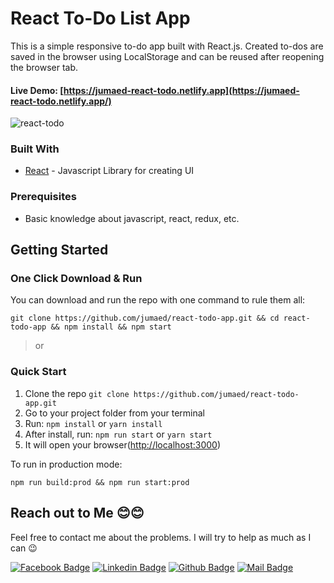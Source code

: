 # React To-Do List App

This is a simple responsive to-do app built with React.js. Created to-dos are saved in the browser using LocalStorage and can be reused after reopening the browser tab.

#### Live Demo:  [https://jumaed-react-todo.netlify.app](https://jumaed-react-todo.netlify.app/)



![react-todo](https://i.ibb.co/K56rGrK/to-do-list.png)



### Built With

- [React](https://reactjs.org/) - Javascript Library for creating UI

### Prerequisites

- Basic knowledge about javascript, react, redux, etc.



## Getting Started

### One Click Download & Run

You can download and run the repo with one command to rule them all:

```
git clone https://github.com/jumaed/react-todo-app.git && cd react-todo-app && npm install && npm start
```

> or

### Quick Start

1. Clone the repo `git clone https://github.com/jumaed/react-todo-app.git`
2. Go to your project folder from your terminal
3. Run: `npm install` or `yarn install`
4. After install, run: `npm run start` or `yarn start`
5. It will open your browser([http://localhost:3000](http://localhost:3000/))

To run in production mode:

```
npm run build:prod && npm run start:prod
```



## Reach out to Me 😊😊

Feel free to contact me about the problems. I will try to help as much as I can 😉

[![Facebook Badge](https://img.shields.io/badge/Facebook-1877F2?style=for-the-badge&logo=facebook&logoColor=white)](https://www.facebook.com/anjumaed)  [![Linkedin Badge](https://img.shields.io/badge/LinkedIn-0077B5?style=for-the-badge&logo=linkedin&logoColor=white)](https://www.linkedin.com/in/anjumaed/)  [![Github Badge](https://img.shields.io/badge/GitHub-100000?style=for-the-badge&logo=github&logoColor=white)](https://github.com/jumaed)  [![Mail Badge](https://img.shields.io/badge/Gmail-D14836?style=for-the-badge&logo=gmail&logoColor=white)](mailto:jumaed21@gmail.com)

